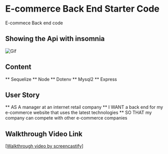 # E-commerce Back End Starter Code
E-commece Back end code
## Showing the Api with insomnia
![Gif](./assets/insomnia.gif)
## Content
** Sequelize
** Node
** Dotenv
** Mysql2
** Express
## User Story
** AS A manager at an internet retail company
** I WANT a back end for my e-commerce website that uses the latest technologies
** SO THAT my company can compete with other e-commerce companies
## Walkthrough Video Link
[[Walkthrough video by screencastify](https://drive.google.com/file/d/1GKUL9HN3kNW_lhkPIvoFDqeO-hbZEJ6l/view)]

